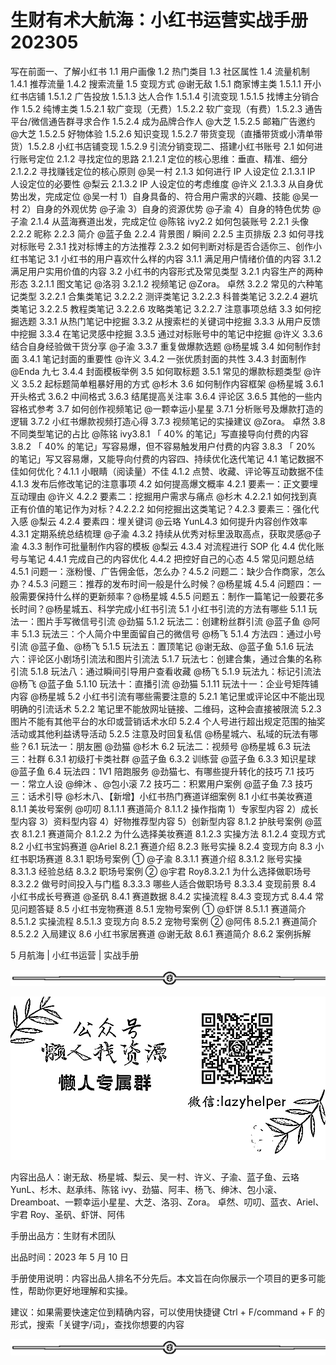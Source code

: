 # 生财有术大航海：小红书运营实战手册 202305

写在前面一、了解小红书 1.1 用户画像 1.2 热门类目 1.3 社区属性 1.4 流量机制 1.4.1 推荐流量 1.4.2 搜索流量 1.5 变现方式 @谢无敌 1.5.1 商家博主类 1.5.1.1 开小红书店铺 1.5.1.2 广告投放 1.5.1.3 达人合作 1.5.1.4 引流变现 1.5.1.5 找博主分销合作 1.5.2 纯博主类 1.5.2.1 软广变现（无费）1.5.2.2 软广变现（有费）1.5.2.3 通告平台/微信通告群寻求合作 1.5.2.4 成为品牌合作人 @大芝 1.5.2.5 邮箱广告邀约 @大芝 1.5.2.5 好物体验 1.5.2.6 知识变现 1.5.2.7 带货变现（直播带货或小清单带货）1.5.2.8 小红书店铺变现 1.5.2.9 引流分销变现二、搭建小红书账号 2.1 如何进行账号定位 2.1.2 寻找定位的思路 2.1.2.1 定位的核心思维：垂直、精准、细分 2.1.2.2 寻找赚钱定位的核心原则 @吴一村 2.1.3 如何进行 IP 人设定位 2.1.3.1 IP 人设定位的必要性 @梨云 2.1.3.2 IP 人设定位的考虑维度 @许义 2.1.3.3 从自身优势出发，完成定位 @吴一村 1）自身具备的、符合用户需求的兴趣、技能 @吴一村 2）自身的外观优势 @子渝 3）自身的资源优势 @子渝 4）自身的特色优势 @子渝 2.1.4 从蓝海赛道出发，完成定位 @陈铭 ivy2.2 如何包装账号 2.2.1 头像 2.2.2 昵称 2.2.3 简介 @蓝子鱼 2.2.4 背景图 / 瞬间 2.2.5 主页排版 2.3 如何寻找对标账号 2.3.1 找对标博主的方法推荐 2.3.2 如何判断对标是否合适你三、创作小红书笔记 3.1 小红书的用户喜欢什么样的内容 3.1.1 满足用户情绪价值的内容 3.1.2 满足用户实用价值的内容 3.2 小红书的内容形式及常见类型 3.2.1 内容生产的两种形态 3.2.1.1 图文笔记 @洛羽 3.2.1.2 视频笔记 @Zora。 卓然 3.2.2 常见的六种笔记类型 3.2.2.1 合集类笔记 3.2.2.2 测评类笔记 3.2.2.3 科普类笔记 3.2.2.4 避坑类笔记 3.2.2.5 教程类笔记 3.2.2.6 攻略类笔记 3.2.2.7 注意事项总结 3.3 如何挖掘选题 3.3.1 从热门笔记中挖掘 3.3.2 从搜索栏的关键词中挖掘 3.3.3 从用户反馈中挖掘 3.3.4 在笔记灵感中挖掘 3.3.5 通过对标账号中的笔记中挖掘 @许义 3.3.6 结合自身经验做干货分享 @子渝 3.3.7 重复做爆款选题 @杨星城 3.4 如何制作封面 3.4.1 笔记封面的重要性 @许义 3.4.2 一张优质封面的共性 3.4.3 封面制作 @Enda 九七 3.4.4 封面模板举例 3.5 如何取标题 3.5.1 常见的爆款标题类型 @许义 3.5.2 起标题简单粗暴好用的方式 @杉木 3.6 如何制作内容框架 @杨星城 3.6.1 开头格式 3.6.2 中间格式 3.6.3 结尾提高关注率 3.6.4 评论区 3.6.5 其他的一些内容格式参考 3.7 如何创作视频笔记 @一颗幸运小星星 3.7.1 分析账号及爆款打造的逻辑 3.7.2 小红书爆款视频打造心得 3.7.3 视频笔记的实操建议 @Zora。 卓然 3.8 不同类型笔记的占比 @陈铭 ivy3.8.1 「 40% 的笔记」写直接导向付费的内容 3.8.2 「 40% 的笔记」写容易爆，但不容易触发用户付费的内容 3.8.3 「 20% 的笔记」写又容易爆，又能导向付费的内容四、持续优化迭代笔记 4.1 笔记数据不佳如何优化？4.1.1 小眼睛（阅读量）不佳 4.1.2 点赞、收藏、评论等互动数据不佳 4.1.3 发布后修改笔记的注意事项 4.2 如何提高爆文概率 4.2.1 要素一：正文要埋互动理由 @许义 4.2.2 要素二：挖掘用户需求与痛点 @杉木 4.2.2.1 如何找到真正有价值的笔记作为对标？4.2.2.2 如何挖掘出这类笔记？4.2.3 要素三：强化代入感 @梨云 4.2.4 要素四：埋关键词 @云珞 YunL4.3 如何提升内容创作效率 4.3.1 定期系统总结梳理 @子渝 4.3.2 持续从优秀对标里汲取高点，获取灵感@子渝 4.3.3 制作可批量制作内容的模板 @梨云 4.3.4 对流程进行 SOP 化 4.4 优化账号与笔记 4.4.1 完成自己的内容优化 4.4.2 把控好自己的心态 4.5 常见问题总结 4.5.1 问题一：涨粉慢、广告佣金低，怎么办？4.5.2 问题二：缺少合作商家，怎么办？4.5.3 问题三：推荐的发布时间一般是什么时候？@杨星城 4.5.4 问题四：一般需要保持什么样的更新频率？@杨星城 4.5.5 问题五：制作一篇笔记一般要花多长时间？@杨星城五、科学完成小红书引流 5.1 小红书引流的方法有哪些 5.1.1 玩法一：图片手写微信号引流 @劲猫 5.1.2 玩法二：创建粉丝群引流 @蓝子鱼 @阿丰 5.1.3 玩法三：个人简介中里面留自己的微信号 @杨飞 5.1.4 方法四：通过小号引流 @蓝子鱼、@杨飞 5.1.5 玩法五：置顶笔记 @谢无敌、@蓝子鱼 5.1.6 玩法六：评论区小剧场引流法和图片引流法 5.1.7 玩法七：创建合集，通过合集的名称引流 5.1.8 玩法八：通过瞬间引导用户查看收藏 @杨飞 5.1.9 玩法九：标记引流法 @杨飞 @蓝子鱼 5.1.10 玩法十：直播引流 @劲猫 5.1.11 玩法十一：企业号矩阵铺内容 @杨星城 5.2 小红书引流有哪些需要注意的 5.2.1 笔记里或评论区中不能出现明确的引流话术 5.2.2 笔记里不能放网址链接、二维码，这种会直接被限流 5.2.3 图片不能有其他平台的水印或营销话术水印 5.2.4 个人号进行超出规定范围的抽奖活动或其他利益诱导活动 5.2.5 注意及时回复私信 @杨星城六、私域的玩法有哪些？6.1 玩法一：朋友圈 @劲猫 @杉木 6.2 玩法二：视频号 @杨星城 6.3 玩法三：社群 6.3.1 初级打卡类社群 @蓝子鱼 6.3.2 训练营 @蓝子鱼 6.3.3 知识星球 @蓝子鱼 6.4 玩法四：1V1 陪跑服务 @劲猫七、有哪些提升转化的技巧 7.1 技巧一：常立人设 @绅沐 、@包小滚 7.2 技巧二：积累用户案例 @蓝子鱼 7.3 技巧三：话术引导 @杉木八、【新增】小红书热门赛道详细案例 8.1 小红书美妆赛道 8.1.1 美妆号案例 @叨叨 8.1.1.1 赛道简介 8.1.1.2 操作指南 1）专家型内容 2）成长型内容 3）资料型内容 4）好物推荐型内容 5）创新型内容 8.1.2 护肤号案例 @蓝衣 8.1.2.1 赛道简介 8.1.2.2 为什么选择美妆赛道 8.1.2.3 实操方法 8.1.2.4 变现方式 8.2 小红书宝妈赛道 @Ariel 8.2.1 赛道介绍 8.2.3 账号实操 8.2.4 变现方向 8.3 小红书职场赛道 8.3.1 职场号案例 ① @子渝 8.3.1.1 赛道介绍 8.3.1.2 账号实操 8.3.1.3 经验总结 8.3.2 职场号案例 ② @宇君 Roy8.3.2.1 为什么选择做职场号 8.3.2.2 做号时间投入与门槛 8.3.3.3 哪些人适合做职场号 8.3.3.4 变现前景 8.4 小红书成长号赛道 @圣矾 8.4.1 赛道数据 8.4.2 实操流程 8.4.3 变现方式 8.4.4 常见问题答疑 8.5 小红书宠物赛道 8.5.1 宠物号案例 ① @虾饼 8.5.1.1 赛道简介 8.5.1.2 实操流程 8.5.1.3 变现方向 8.5.2 宠物号案例 ② @阿伟 8.5.2.1 赛道简介 8.5.2.2 入局建议 8.6 小红书家居赛道 @谢无敌 8.6.1 赛道简介 8.6.2 案例拆解

5 月航海 | 小红书运营 | 实战手册

![](img/fb91ee241585f33667363a0f754604fc.png)

![](img/63bed242011514271e10d8beee809070.png)

内容出品人：谢无敌、杨星城、梨云、吴一村、许义、子渝、蓝子鱼、云珞 YunL、杉木、赵承纬、陈铭 ivy、劲猫、阿丰、杨飞、绅沐、包小滚、Dreamboat、一颗幸运小星星、大芝、洛羽、Zora。 卓然、叨叨、蓝衣、Ariel、宇君 Roy、圣矾、虾饼、阿伟

手册出品方：生财有术团队

出品时间：2023 年 5 月 10 日

手册使用说明：内容出品人排名不分先后。本文旨在向你展示一个项目的更多可能性，帮助你更好地理解和实操。

建议：如果需要快速定位到精确内容，可以使用快捷键 Ctrl + F/command + F 的形式，搜索「关键字/词」，查找你想要的内容

![](img/25c4d7c7289d3152c549e1fe791e62d0.png)